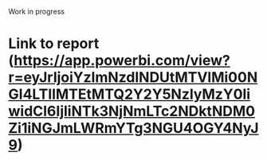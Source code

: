 Work in progress

# Link to report (https://app.powerbi.com/view?r=eyJrIjoiYzlmNzdlNDUtMTVlMi00NGI4LTllMTEtMTQ2Y2Y5NzIyMzY0IiwidCI6IjliNTk3NjNmLTc2NDktNDM0Zi1iNGJmLWRmYTg3NGU4OGY4NyJ9)
